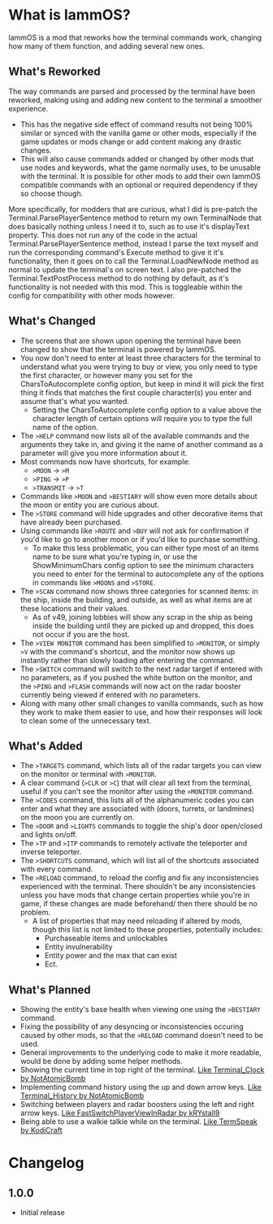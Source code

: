 # What is lammOS?
lammOS is a mod that reworks how the terminal commands work, changing how many of them function, and adding several new ones.

## What's Reworked
The way commands are parsed and processed by the terminal have been reworked, making using and adding new content to the terminal a smoother experience.
- This has the negative side effect of command results not being 100% similar or synced with the vanilla game or other mods, especially if the game updates or mods change or add content making any drastic changes.
- This will also cause commands added or changed by other mods that use nodes and keywords, what the game normally uses, to be unusable with the terminal. It is possible for other mods to add their own lammOS compatible commands with an optional or required dependency if they so choose though.

More specifically, for modders that are curious, what I did is pre-patch the Terminal.ParsePlayerSentence method to return my own TerminalNode that does basically nothing unless I need it to, such as to use it's displayText property. This does not run any of the code in the actual Terminal.ParsePlayerSentence method, instead I parse the text myself and run the corresponding command's Execute method to give it it's functionality, then it goes on to call the Terminal.LoadNewNode method as normal to update the terminal's on screen text.
I also pre-patched the Terminal.TextPostProcess method to do nothing by default, as it's functionality is not needed with this mod. This is toggleable within the config for compatibility with other mods however.

## What's Changed
- The screens that are shown upon opening the terminal have been changed to show that the terminal is powered by lammOS.
- You now don't need to enter at least three characters for the terminal to understand what you were trying to buy or view, you only need to type the first character, or however many you set for the CharsToAutocomplete config option, but keep in mind it will pick the first thing it finds that matches the first couple character(s) you enter and assume that's what you wanted.
  - Setting the CharsToAutocomplete config option to a value above the character length of certain options will require you to type the full name of the option.
- The `>HELP` command now lists all of the available commands and the arguments they take in, and giving it the name of another command as a parameter will give you more information about it.
- Most commands now have shortcuts, for example:
  - `>MOON` -> `>M`
  - `>PING` -> `>P`
  - `>TRANSMIT` -> `>T`
- Commands like `>MOON` and `>BESTIARY` will show even more details about the moon or entity you are curious about.
- The `>STORE` command will hide upgrades and other decorative items that have already been purchased.
- Using commands like `>ROUTE` and `>BUY` will not ask for confirmation if you'd like to go to another moon or if you'd like to purchase something.
  - To make this less problematic, you can either type most of an items name to be sure what you're typing in, or use the ShowMinimumChars config option to see the minimum characters you need to enter for the terminal to autocomplete any of the options in commands like `>MOONS` and `>STORE`.
- The `>SCAN` command now shows three categories for scanned items: in the ship, inside the building, and outside, as well as what items are at these locations and their values.
  - As of v49, joining lobbies will show any scrap in the ship as being inside the building until they are picked up and dropped, this does not occur if you are the host.
- The `>VIEW MONITOR` command has been simplified to `>MONITOR`, or simply `>V` with the command's shortcut, and the monitor now shows up instantly rather than slowly loading after entering the command.
- The `>SWITCH` command will switch to the next radar target if entered with no parameters, as if you pushed the white button on the monitor, and the `>PING` and `>FLASH` commands will now act on the radar booster currently being viewed if entered with no parameters.
- Along with many other small changes to vanilla commands, such as how they work to make them easier to use, and how their responses will look to clean some of the unnecessary text.

## What's Added
- The `>TARGETS` command, which lists all of the radar targets you can view on the monitor or terminal with `>MONITOR`.
- A clear command (`>CLR` or `>C`) that will clear all text from the terminal, useful if you can't see the monitor after using the `>MONITOR` command.
- The `>CODES` command, this lists all of the alphanumeric codes you can enter and what they are associated with (doors, turrets, or landmines) on the moon you are currently on.
- The `>DOOR` and `>LIGHTS` commands to toggle the ship's door open/closed and lights on/off.
- The `>TP` and `>ITP` commands to remotely activate the teleporter and inverse teleporter.
- The `>SHORTCUTS` command, which will list all of the shortcuts associated with every command.
- The `>RELOAD` command, to reload the config and fix any inconsistencies experienced with the terminal. There shouldn't be any inconsistencies unless you have mods that change certain properties while you're in game, if these changes are made beforehand/ then there should be no problem.
  - A list of properties that may need reloading if altered by mods, though this list is not limited to these properties, potentially includes:
	- Purchaseable items and unlockables
    - Entity invulnerability
	- Entity power and the max that can exist
	- Ect.

## What's Planned
- Showing the entity's base health when viewing one using the `>BESTIARY` command.
- Fixing the possibility of any desyncing or inconsistencies occuring caused by other mods, so that the `>RELOAD` command doesn't need to be used.
- General improvements to the underlying code to make it more readable, would be done by adding some helper methods.
- Showing the current time in top right of the terminal. [Like Terminal_Clock by NotAtomicBomb](https://thunderstore.io/c/lethal-company/p/NotAtomicBomb/Terminal_Clock/)
- Implementing command history using the up and down arrow keys. [Like Terminal_History by NotAtomicBomb](https://thunderstore.io/c/lethal-company/p/NotAtomicBomb/Terminal_History/)
- Switching between players and radar boosters using the left and right arrow keys. [Like FastSwitchPlayerViewInRadar by kRYstall9](https://thunderstore.io/c/lethal-company/p/kRYstall9/FastSwitchPlayerViewInRadar/)
- Being able to use a walkie talkie while on the terminal. [Like TermSpeak by KodiCraft](https://thunderstore.io/c/lethal-company/p/KodiCraft/TermSpeak/)

# Changelog
## 1.0.0
- Initial release